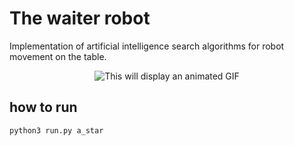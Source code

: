 # The waiter robot
Implementation of artificial intelligence search algorithms for robot movement on the table.

<p align="center">
<img src="https://s6.uupload.ir/files/screencast_from_22-12-09_10_14_28_gb5i.gif" alt="This will display an animated GIF" >
</p>

## how to run

```
python3 run.py a_star
```
